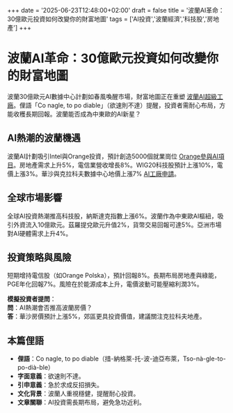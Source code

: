 +++
date = '2025-06-23T12:48:00+02:00'
draft = false
title = '波蘭AI革命：30億歐元投資如何改變你的財富地圖'
tags = ['AI投資','波蘭經濟','科技股','房地產']
+++

# 波蘭AI革命：30億歐元投資如何改變你的財富地圖

波蘭30億歐元AI數據中心計劃如春風喚醒市場，財富地圖正在重塑 [波蘭AI超級工廠](https://next.gazeta.pl/next/7,151243,32042832,to-ma-byc-europejskie-centrum-wielka-fabryka-w-polsce-za-3-5.html)。俚語「Co nagle, to po diable」（欲速則不達）提醒，投資者需耐心布局，方能收穫長期回報。波蘭能否成為中東歐的AI新星？

## AI熱潮的波蘭機遇

波蘭AI計劃吸引Intel與Orange投資，預計創造5000個就業崗位 [Orange參與AI項目](https://gsmonline.pl/artykuly/3-mld-euro-na-osrodek-ai-w-polsce-pomoze-orange)。房地產需求上升5%，電信業營收增長8%。WIG20科技股預計上漲10%，電價上漲3%。華沙與克拉科夫數據中心地價上漲7% [AI工廠申請](https://www.polsatnews.pl/wiadomosc/2025-06-21/projekt-gigafabryki-ai-w-polsce-resort-wyslal-wniosek/)。

## 全球市場影響

全球AI投資熱潮推高科技股，納斯達克指數上漲6%。波蘭作為中東歐AI樞紐，吸引外資流入10億歐元。茲羅提兌歐元升值2%，貨幣交易回報可達5%。亞洲市場對AI硬體需求上升4%。

## 投資策略與風險

短期增持電信股（如Orange Polska），預計回報8%。長期布局房地產與綠能，PGE年化回報7%。風險在於能源成本上升，電價波動可能壓縮利潤3%。

**模擬投資者提問**：  
**問**：AI熱潮會否推高波蘭房價？  
**答**：華沙房價預計上漲5%，郊區更具投資價值，建議關注克拉科夫地產。

## 本篇俚語

- **俚語**：Co nagle, to po diable（措-納格萊-托-波-迪亞布萊，Tso-nà-gle-to-po-dià-ble）  
- **字面意義**：欲速則不達。  
- **引申意義**：急於求成反招損失。  
- **文化背景**：波蘭人重視穩健，提醒耐心投資。  
- **文章關聯**：AI投資需長期布局，避免急功近利。